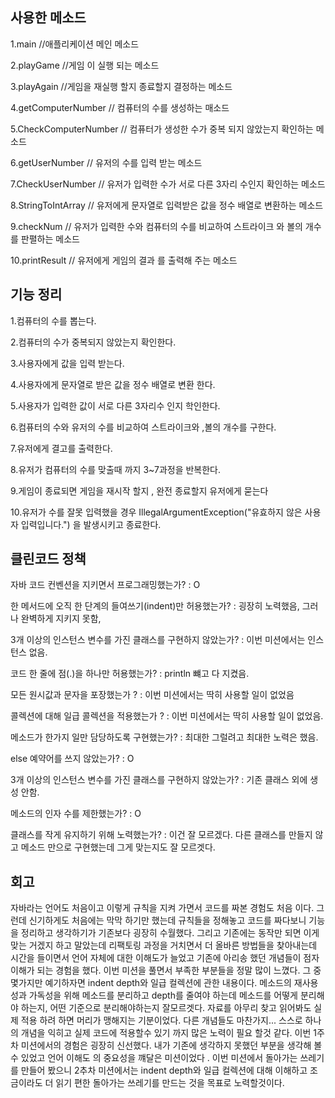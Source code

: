 ## 사용한 메소드

1.main //애플리케이션 메인 메소드

2.playGame //게임 이 실행 되는 메소드

3.playAgain //게임을 재실행 할지 종료할지 결정하는 메소드

4.getComputerNumber // 컴퓨터의 수를 생성하는 매소드

5.CheckComputerNumber // 컴퓨터가 생성한 수가 중복 되지 않았는지 확인하는 메소드

6.getUserNumber // 유저의 수를 입력 받는 메소드

7.CheckUserNumber // 유저가 입력한 수가 서로 다른 3자리 수인지 확인하는 메소드

8.StringToIntArray // 유저에게 문자열로 입력받은 값을 정수 배열로 변환하는 메소드

9.checkNum // 유저가 입력한 수와 컴퓨터의 수를 비교하여 스트라이크 와 볼의 개수를 판펼하는 메소드

10.printResult // 유저에게 게임의 결과 를 출력해 주는 메소드

## 기능 정리

1.컴퓨터의 수를 뽑는다.

2.컴퓨터의 수가 중복되지 않았는지 확인한다.

3.사용자에게 값을 입력 받는다.

4.사용자에게 문자열로 받은 값을 정수 배열로 변환 한다.

5.사용자가 입력한 값이 서로 다른 3자리수 인지 학인한다.

6.컴퓨터의 수와 유저의 수를 비교하여 스트라이크와 ,볼의 개수를 구한다.

7.유저에게 결고를 출력한다.

8.유저가 컴퓨터의 수를 맞출때 까지 3~7과정을 반복한다.

9.게임이 종료되면 게임을 재시작 할지 , 완전 종료할지 유저에게 묻는다

10.유저가 수를 잘못 입력했을 경우 IllegalArgumentException("유효하지 않은 사용자 입력입니다.") 을 발생시키고 종료한다.

## 클린코드 정책

자바 코드 컨벤션을 지키면서 프로그래밍했는가? : O

한 메서드에 오직 한 단계의 들여쓰기(indent)만 허용했는가? : 굉장히 노력했음, 그러나 완벽하게 지키지 못함,

3개 이상의 인스턴스 변수를 가진 클래스를 구현하지 않았는가? : 이번 미션에서는 인스턴스 없음.

코드 한 줄에 점(.)을 하나만 허용했는가? : println 뺴고 다 지켰음.

모든 원시값과 문자을 포장했는가 ? : 이번 미션에서는 딱히 사용할 일이 없었음

콜렉션에 대해 일급 콜렉션을 적용했는가 ? : 이번 미션에서는 딱히 사용할 일이 없었음.

메소드가 한가지 일만 담당하도록 구현했는가? : 최대한 그럴려고 최대한 노력은 했음.

else 예약어를 쓰지 않았는가? : O

3개 이상의 인스턴스 변수를 가진 클래스를 구현하지 않았는가? : 기존 클래스 외에 생성 안함.

메소드의 인자 수를 제한했는가? : O

클래스를 작게 유지하기 위해 노력했는가? : 이건 잘 모르겠다. 다른 클래스를 만들지 않고 메소드 만으로 구현했는데 그게 맞는지도 잘 모르겟다.

## 회고

자바라는 언어도 처음이고 이렇게 규칙을 지켜 가면서 코드를 짜본 경험도 처음 이다.
그런데 신기하게도 처음에는 막막 하기만 했는데 규칙들을 정해놓고 코드를 짜다보니 기능을 정리하고 생각하기가 기존보다 굉장히 수월했다.
그리고 기존에는 동작만 되면 이게 맞는 거겠지 하고 말았는데 리팩토링 과정을 거치면서 더 올바른 방법들을 찾아내는데 시간을 들이면서
언어 자체에 대한 이해도가 늘었고 기존에 아리송 했던 개념들이 점자 이해가 되는 경험을 했다.
이번 미션을 풀면서 부족한 부분들을 정말 많이 느꼈다.
그 중 몇가지만 예기하자면 indent depth와 일급 컬렉션에 관한 내용이다. 메소드의 재사용성과 가독성을 위해 메소드를 분리하고
depth를 줄여야 하는데 메소드를 어떻게 분리해야 하는지, 어떤 기준으로 분리해야하는지 잘모르겟다. 자료를 아무리 찾고 읽어봐도 실제 적용 하려 하면 머리가 맹해지는 기분이었다. 다른 개념들도 마찬가지...
스스로 하나의 개념을 익히고 실제 코드에 적용할수 있기 까지 많은 노력이 필요 할것 같다.
이번 1주차 미션에서의 경험은 굉장히 신선했다. 내가 기존에 생각하지 못했던 부분을 생각해 볼수 있었고 언어 이해도 의 중요성을 꺠달은 미션이었다 . 이번 미션에서 돌아가는 쓰레기를
만들어 봤으니 2추차 미션에서는 indent depth와 일급 컬렉션에 대해 이해하고 조금이라도 더 읽기 편한 돌아가는 쓰레기를 만드는 것을 목표로 노력할것이다. 





